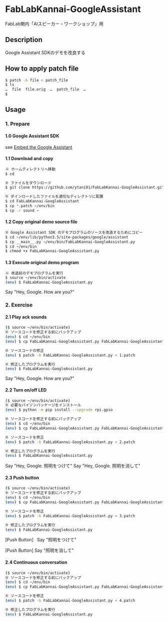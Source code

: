 FabLabKannai-GoogleAssistant
====
FabLab関内「AIスピーカー・ワークショップ」用

## Description
Google Assistant SDKのデモを改良する

## How to apply patch file

```bash
$ patch -b file < patch_file
$ ls
…  file  file.orig  …  patch_file  …
$ 
```

## Usage

### 1. Prepare

#### 1.0 Google Assistant SDK

see [Embed the Google Assistant](https://developers.google.com/assistant/sdk/guides/library/python/embed/setup)

#### 1.1 Download and copy

```bash
※ ホームディレクトリへ移動
$ cd

※ ファイルをダウンロード
$ git clone https://github.com/ytani01/FabLabKannai-GoogleAssistant.git

※ ダインロードしたファイルを適切なディレクトリに配置
$ cd FabLabKannai-GoogleAssistant
$ cp *.patch ~/env/bin
$ cp -r sound ~
```

#### 1.2 Copy original demo source file

```bash
※ Google Assistant SDK のデモプログラムのソースを改造するためにコピー
$ cd ~/env/lib/python3.5/site-packages/google/assistant
$ cp __main__.py ~/env/bin/FabLabKannai-GoogleAssistant.py
$ cd ~/env/bin
$ chmod +x FabLabKannai-GoogleAssistant.py
```

#### 1.3 Execute original demo program

```bash
※ 改造前のデモプログラムを実行
$ source ~/env/bin/activate
(env) $ FabLabKannai-GoogleAssistant.py
```
Say "Hey, Google. How are you?"

### 2. Exercise

#### 2.1 Play ack sounds

```bash
($ source ~/env/bin/activate)
※ ソースコードを修正する前にバックアップ
(env) $ cd ~/env/bin
(env) $ cp FabLabKannai-GoogleAssistant.py FabLabKannai-GoogleAssistant-0.py

※ ソースコードの修正
(env) $ patch -b FabLabKannai-GoogleAssistant.py < 1.patch

※ 修正したプログラムを実行
(env) $ FabLabKannai-GoogleAssistant.py
```
Say "Hey, Google. How are you?"

#### 2.2 Turn on/off LED

```bash
($ source ~/env/bin/activate)
※ 必要なパイソンパッケージをインストール
(env) $ python -m pip install --upgrade rpi.gpio

※ ソースコードを修正する前にバックアップ
(env) $ cd ~/env/bin
(env) $ cp FabLabKannai-GoogleAssistant.py FabLabKannai-GoogleAssistant-1.py

※ ソースコードを修正
(env) $ patch -b FabLabKannai-GoogleAssistant.py < 2.patch

※ 修正したプログラムを実行
(env) $ FabLabKannai-GoogleAssistant.py
```
Say "Hey, Google. 照明をつけて"
Say "Hey, Google. 照明を消して"

#### 2.3 Push button

```bash
($ source ~/env/bin/activate)
※ ソースコードを修正する前にバックアップ
(env) $ cd ~/env/bin
(env) $ cp FabLabKannai-GoogleAssistant.py FabLabKannai-GoogleAssistant-2.py

※ ソースコードを修正
(env) $ patch -b FabLabKannai-GoogleAssistant.py < 3.patch

※ 修正したプログラムを実行
(env) $ FabLabKannai-GoogleAssistant.py
```
[Push Button]  
Say "照明をつけて"

[Push Button]
Say "照明を消して"

#### 2.4 Continuous conversation

```bash
($ source ~/env/bin/activate)
※ ソースコードを修正する前にバックアップ
(env) $ cd ~/env/bin
(env) $ cp FabLabKannai-GoogleAssistant.py FabLabKannai-GoogleAssistant-3.py

※ ソースコードを修正
(env) $ patch -b FabLabKannai-GoogleAssistant.py < 4.patch

※ 修正したプログラムを実行
(env) $ FabLabKannai-GoogleAssistant.py
```
